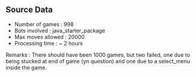 ## Source Data
* Number of games : 998
* Bots involved : java_starter_package
* Max moves allowed : 20000
* Processing time : ~ 2 hours

Remarks : 
There should have been 1000 games, but two failed, one due to being stucked at
end of game (yn question) and one due to a select_menu inside the game.